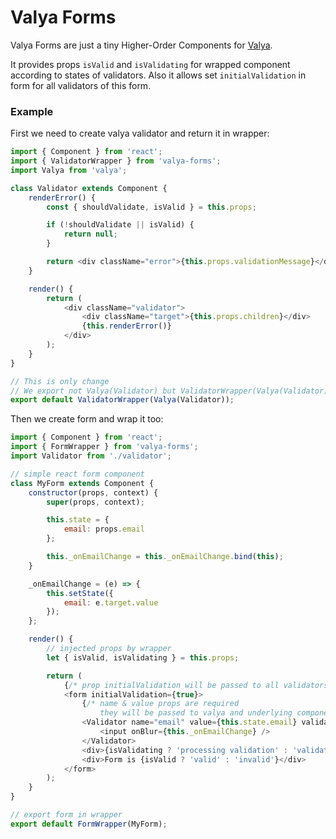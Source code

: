 # Valya Forms

Valya Forms are just a tiny Higher-Order Components for [Valya](https://github.com/deepsweet/valya).

It provides props `isValid` and `isValidating` for wrapped component according to states of validators.
Also it allows set `initialValidation` in form for all validators of this form.

### Example

First we need to create valya validator and return it in wrapper:

```js
import { Component } from 'react';
import { ValidatorWrapper } from 'valya-forms';
import Valya from 'valya';

class Validator extends Component {
    renderError() {
        const { shouldValidate, isValid } = this.props;

        if (!shouldValidate || isValid) {
            return null;
        }

        return <div className="error">{this.props.validationMessage}</div>;
    }

    render() {
        return (
            <div className="validator">
                <div className="target">{this.props.children}</div>
                {this.renderError()}
            </div>
        );
    }
}

// This is only change
// We export not Valya(Validator) but ValidatorWrapper(Valya(Validator))
export default ValidatorWrapper(Valya(Validator));
```

Then we create form and wrap it too:

```js
import { Component } from 'react';
import { FormWrapper } from 'valya-forms';
import Validator from './validator';

// simple react form component
class MyForm extends Component {
    constructor(props, context) {
        super(props, context);

        this.state = {
            email: props.email
        };

        this._onEmailChange = this._onEmailChange.bind(this);
    }

    _onEmailChange = (e) => {
        this.setState({
            email: e.target.value
        });
    };

    render() {
        // injected props by wrapper
        let { isValid, isValidating } = this.props;

        return (
            {/* prop initialValidation will be passed to all validators */}
            <form initialValidation={true}>
                {/* name & value props are required
                    they will be passed to valya and underlying component */}
                <Validator name="email" value={this.state.email} validators={validators}>
                    <input onBlur={this._onEmailChange} />
                </Validator>
                <div>{isValidating ? 'processing validation' : 'validation finished'}</div>
                <div>Form is {isValid ? 'valid' : 'invalid'}</div>
            </form>
        );
    }
}

// export form in wrapper
export default FormWrapper(MyForm);
```
